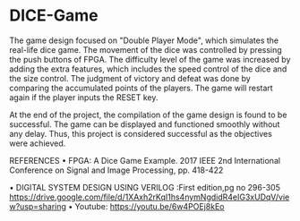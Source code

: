 # DICE-Game

The game design focused on "Double Player Mode", which simulates the real-life dice game. The movement of the dice was controlled by pressing the push buttons of FPGA. The difficulty level of the game was increased by adding the extra features, which includes the speed control of the dice and the size control. The judgment of victory and defeat was done by comparing the accumulated points of the players. The game will restart again if the player inputs the RESET key.

At the end of the project, the compilation of the game design is found to be successful. The game can be displayed and functioned smoothly without any delay. Thus, this project is considered successful as the objectives were achieved.

REFERENCES
• FPGA: A Dice Game Example. 2017 IEEE 2nd International Conference on Signal and Image Processing, pp. 418-422

• DIGITAL SYSTEM DESIGN USING VERILOG :First edition,pg no 296-305
   https://drive.google.com/file/d/1XAxh2rKqI1hs4nymNgdidR4eIG3xUDqV/view?usp=sharing
• Youtube: https://youtu.be/6w4POEj8kEo
